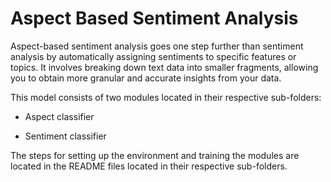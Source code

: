 # Aspect Based Sentiment Analysis

Aspect-based sentiment analysis goes one step further than sentiment analysis by automatically assigning sentiments to specific features or topics. It involves breaking down text data into smaller fragments, allowing you to obtain more granular and accurate insights from your data. 

This model consists of two modules located in their respective sub-folders:
* Aspect classifier

* Sentiment classifier

The steps for setting up the environment and training the modules are located in the README files located in their respective sub-folders.

